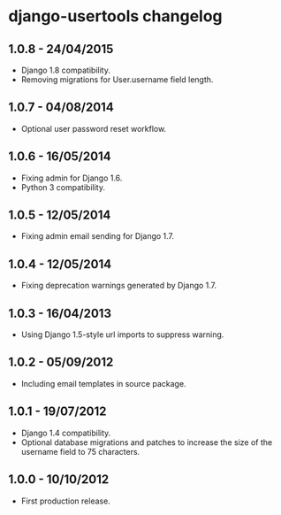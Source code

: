 django-usertools changelog
==========================


1.0.8 - 24/04/2015
------------------

* Django 1.8 compatibility.
* Removing migrations for User.username field length.


1.0.7 - 04/08/2014
------------------

* Optional user password reset workflow.


1.0.6 - 16/05/2014
------------------

* Fixing admin for Django 1.6.
* Python 3 compatibility.


1.0.5 - 12/05/2014
------------------

* Fixing admin email sending for Django 1.7.


1.0.4 - 12/05/2014
------------------

* Fixing deprecation warnings generated by Django 1.7.


1.0.3 - 16/04/2013
------------------

* Using Django 1.5-style url imports to suppress warning.


1.0.2 - 05/09/2012
------------------

* Including email templates in source package.


1.0.1 - 19/07/2012
------------------

* Django 1.4 compatibility.
* Optional database migrations and patches to increase the size of the username field to 75 characters.


1.0.0 - 10/10/2012
------------------

* First production release.